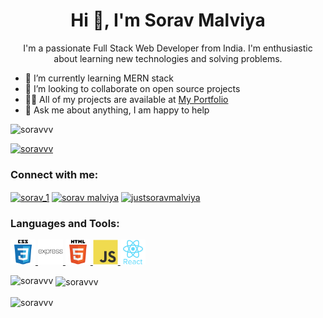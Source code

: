 <h1 align="center">Hi 👋, I'm Sorav Malviya </h1>
<p align="center">I'm a passionate Full Stack Web Developer from India. I'm enthusiastic about learning new technologies and solving problems.</p>

- 🌱 I’m currently learning MERN stack
- 👯 I’m looking to collaborate on open source projects 
- 👨‍💻 All of my projects are available at [My Portfolio](https://soravmalviya-portfolio.netlify.app/#)
- 💬 Ask me about anything, I am happy to help

<p align="left"> <img src="https://komarev.com/ghpvc/?username=soravvv&label=Profile%20views&color=0e75b6&style=flat" alt="soravvv" /> </p>

<p align="left"> <a href="https://github.com/ryo-ma/github-profile-trophy"><img src="https://github-profile-trophy.vercel.app/?username=soravvv" alt="soravvv" /></a> </p>

<h3 align="left">Connect with me:</h3>
<p align="left">
<a href="https://twitter.com/sorav_1" target="blank"><img align="center" src="https://raw.githubusercontent.com/rahuldkjain/github-profile-readme-generator/master/src/images/icons/Social/twitter.svg" alt="sorav_1" height="30" width="40" /></a>
<a href="https://linkedin.com/in/sorav-malviya" target="blank"><img align="center" src="https://raw.githubusercontent.com/rahuldkjain/github-profile-readme-generator/master/src/images/icons/Social/linked-in-alt.svg" alt="sorav malviya" height="30" width="40" /></a>
<a href="https://instagram.com/justsoravmalviya" target="blank"><img align="center" src="https://raw.githubusercontent.com/rahuldkjain/github-profile-readme-generator/master/src/images/icons/Social/instagram.svg" alt="justsoravmalviya" height="30" width="40" /></a>
</p>

<h3 align="left">Languages and Tools:</h3>
<p align="left"> <a href="https://www.w3schools.com/css/" target="_blank" rel="noreferrer"> <img src="https://raw.githubusercontent.com/devicons/devicon/master/icons/css3/css3-original-wordmark.svg" alt="css3" width="40" height="40"/> </a> <a href="https://expressjs.com" target="_blank" rel="noreferrer"> <img src="https://raw.githubusercontent.com/devicons/devicon/master/icons/express/express-original-wordmark.svg" alt="express" width="40" height="40"/> </a> <a href="https://www.w3.org/html/" target="_blank" rel="noreferrer"> <img src="https://raw.githubusercontent.com/devicons/devicon/master/icons/html5/html5-original-wordmark.svg" alt="html5" width="40" height="40"/> </a> <a href="https://developer.mozilla.org/en-US/docs/Web/JavaScript" target="_blank" rel="noreferrer"> <img src="https://raw.githubusercontent.com/devicons/devicon/master/icons/javascript/javascript-original.svg" alt="javascript" width="40" height="40"/> </a> <a href="https://reactjs.org/" target="_blank" rel="noreferrer"> <img src="https://raw.githubusercontent.com/devicons/devicon/master/icons/react/react-original-wordmark.svg" alt="react" width="40" height="40"/> </a> </p>

<p><img align="left" src="https://github-readme-stats.vercel.app/api/top-langs?username=soravvv&show_icons=true&locale=en&layout=compact" alt="soravvv" /></p>

<p>&nbsp;<img align="center" src="https://github-readme-stats.vercel.app/api?username=soravvv&show_icons=true&locale=en" alt="soravvv" /></p>

<p><img align="center" src="https://github-readme-streak-stats.herokuapp.com/?user=soravvv&" alt="soravvv" /></p>
